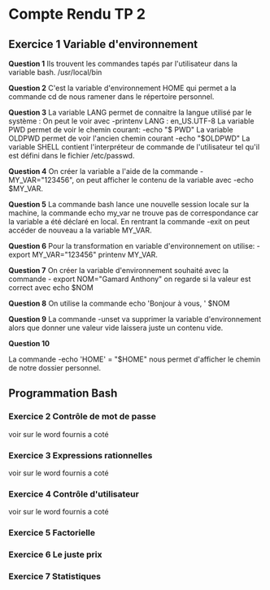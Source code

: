 ﻿# Compte Rendu TP 2

## Exercice 1 Variable d'environnement

**Question 1**
Ils trouvent les commandes tapés par l'utilisateur dans la variable bash.
/usr/local/bin

**Question 2**
C'est la variable d'environnement HOME qui permet a la commande cd de nous ramener dans le répertoire personnel.

**Question 3**
La variable LANG permet de connaitre la langue utilisé par le système : On peut le voir avec 
-printenv LANG : en_US.UTF-8
La variable PWD permet de voir le chemin courant: -echo "$ PWD"
La variable OLDPWD permet de voir l'ancien chemin courant -echo "$OLDPWD"
La variable SHELL contient l'interpréteur de commande de l'utilisateur tel qu'il est défini dans le fichier /etc/passwd.

**Question 4**
On créer la variable a l'aide de la commande -MY_VAR="123456", on peut afficher le contenu de la variable avec -echo $MY_VAR.

**Question 5**
La commande bash lance une nouvelle session locale sur la machine, la commande echo my_var ne trouve pas de correspondance car la variable a été déclaré en local. En rentrant la commande -exit on peut accéder de nouveau a la variable MY_VAR.

**Question 6**
Pour la transformation en variable d'environnement on utilise: -export MY_VAR="123456"
printenv MY_VAR.

**Question 7**
On créer la variable d'environnement souhaité avec la commande -
export NOM="Gamard Anthony" on regarde si la valeur est correct avec echo $NOM

**Question 8**
 On utilise la commande  echo 'Bonjour à vous, ' $NOM

**Question 9**
 La commande -unset va supprimer la variable d'environnement alors que donner une valeur vide laissera juste un contenu vide.
 
**Question 10** 

La commande -echo 'HOME' = "$HOME" nous permet d'afficher le chemin de notre dossier personnel.

## Programmation Bash

### Exercice 2 Contrôle de mot de passe 
voir sur le word fournis a coté 

### Exercice 3 Expressions rationnelles
voir sur le word fournis a coté 

### Exercice 4 Contrôle d'utilisateur
voir sur le word fournis a coté 

### Exercice 5 Factorielle


### Exercice 6 Le juste prix 


### Exercice 7 Statistiques 
 


